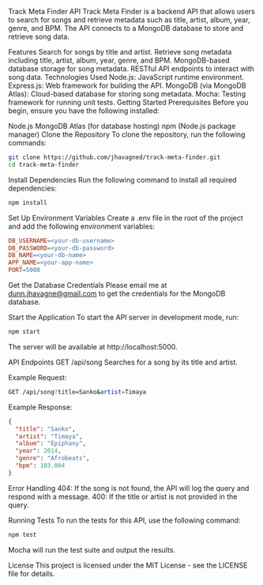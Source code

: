 Track Meta Finder API
Track Meta Finder is a backend API that allows users to search for songs and retrieve metadata such as title, artist, album, year, genre, and BPM. The API connects to a MongoDB database to store and retrieve song data.

Features
Search for songs by title and artist.
Retrieve song metadata including title, artist, album, year, genre, and BPM.
MongoDB-based database storage for song metadata.
RESTful API endpoints to interact with song data.
Technologies Used
Node.js: JavaScript runtime environment.
Express.js: Web framework for building the API.
MongoDB (via MongoDB Atlas): Cloud-based database for storing song metadata.
Mocha: Testing framework for running unit tests.
Getting Started
Prerequisites
Before you begin, ensure you have the following installed:

Node.js
MongoDB Atlas (for database hosting)
npm (Node.js package manager)
Clone the Repository
To clone the repository, run the following commands:

```bash
git clone https://github.com/jhavagned/track-meta-finder.git
cd track-meta-finder
```

Install Dependencies
Run the following command to install all required dependencies:

```bash
npm install
```

Set Up Environment Variables
Create a .env file in the root of the project and add the following environment variables:

```makefile
DB_USERNAME=<your-db-username>
DB_PASSWORD=<your-db-password>
DB_NAME=<your-db-name>
APP_NAME=<your-app-name>
PORT=5000
```

Get the Database Credentials
Please email me at dunn.jhavagne@gmail.com to get the credentials for the MongoDB database.

Start the Application
To start the API server in development mode, run:

```bash
npm start
```

The server will be available at http://localhost:5000.

API Endpoints
GET /api/song
Searches for a song by its title and artist.

Example Request:

```bash
GET /api/song?title=Sanko&artist=Timaya
```
Example Response:

```json
{
  "title": "Sanko",
  "artist": "Timaya",
  "album": "Epiphany",
  "year": 2014,
  "genre": "Afrobeats",
  "bpm": 103.004
}
```

Error Handling
404: If the song is not found, the API will log the query and respond with a message.
400: If the title or artist is not provided in the query.

Running Tests
To run the tests for this API, use the following command:

```bash
npm test
```
Mocha will run the test suite and output the results.

License
This project is licensed under the MIT License - see the LICENSE file for details.
